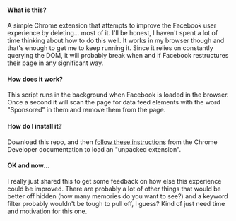 #### What is this?

A simple Chrome extension that attempts to improve the Facebook user experience by deleting... most of it. I'll be honest, I haven't spent a lot of time thinking about how to do this well. It works in my browser though and that's enough to get me to keep running it. Since it relies on constantly querying the DOM, it will probably break when and if Facebook restructures their page in any significant way.

#### How does it work?

This script runs in the background when Facebook is loaded in the browser. Once a second it will scan the page for data feed elements with the word "Sponsored" in them and remove them from the page.

#### How do I install it?

Download this repo, and then [follow these instructions](https://developer.chrome.com/docs/extensions/mv3/getstarted/#unpacked) from the Chrome Developer documentation to load an "unpacked extension". 

#### OK and now...

I really just shared this to get some feedback on how else this experience could be improved. There are probably a lot of other things that would be better off hidden (how many memories do you want to see?) and a keyword filter probably wouldn't be tough to pull off, I guess? Kind of just need time and motivation for this one.
